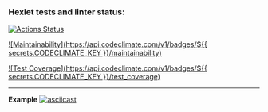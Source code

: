 ### Hexlet tests and linter status:
[![Actions Status](https://github.com/Ivankalachikov/frontend-project-lvl2/workflows/hexlet-check/badge.svg)](https://github.com/Ivankalachikov/frontend-project-lvl2/actions)

[![Maintainability](https://api.codeclimate.com/v1/badges/${{ secrets.CODECLIMATE_KEY }}/maintainability)](https://codeclimate.com/github/Ivankalachikov/frontend-project-lvl2/maintainability)

[![Test Coverage](https://api.codeclimate.com/v1/badges/${{ secrets.CODECLIMATE_KEY }}/test_coverage)](https://codeclimate.com/github/Ivankalachikov/frontend-project-lvl2/test_coverage)

---

**Example**
[![asciicast](https://asciinema.org/a/4iUYXcdIfuewtR2yNEdTxtJ4x.svg)](https://asciinema.org/a/4iUYXcdIfuewtR2yNEdTxtJ4x)
